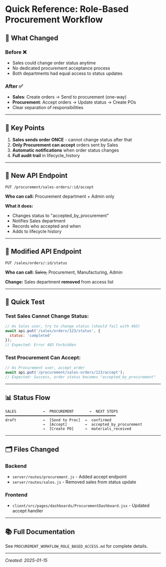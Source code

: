 # Quick Reference: Role-Based Procurement Workflow

## 🎯 What Changed

### Before ❌
- Sales could change order status anytime
- No dedicated procurement acceptance process
- Both departments had equal access to status updates

### After ✅
- **Sales**: Create orders → Send to procurement (one-way)
- **Procurement**: Accept orders → Update status → Create POs
- Clear separation of responsibilities

---

## 🔑 Key Points

1. **Sales sends order ONCE** - cannot change status after that
2. **Only Procurement can accept** orders sent by Sales
3. **Automatic notifications** when order status changes
4. **Full audit trail** in lifecycle_history

---

## 📡 New API Endpoint

```
PUT /procurement/sales-orders/:id/accept
```

**Who can call:** Procurement department + Admin only

**What it does:**
- Changes status to "accepted_by_procurement"
- Notifies Sales department
- Records who accepted and when
- Adds to lifecycle history

---

## 🔧 Modified API Endpoint

```
PUT /sales/orders/:id/status
```

**Who can call:** ~~Sales,~~ Procurement, Manufacturing, Admin

**Change:** Sales department **removed** from access list

---

## 🧪 Quick Test

### Test Sales Cannot Change Status:
```javascript
// As Sales user, try to change status (should fail with 403)
await api.put('/sales/orders/123/status', {
  status: 'completed'
});
// Expected: Error 403 Forbidden
```

### Test Procurement Can Accept:
```javascript
// As Procurement user, accept order
await api.put('/procurement/sales-orders/123/accept');
// Expected: Success, order status becomes "accepted_by_procurement"
```

---

## 📊 Status Flow

```
SALES            →  PROCUREMENT       →  NEXT STEPS
━━━━━━━━━━━━━━━━━━━━━━━━━━━━━━━━━━━━━━━━━━━━━━━━━━
draft            →  [Send to Proc]  →  confirmed
                 →  [Accept]        →  accepted_by_procurement
                 →  [Create PO]     →  materials_received
```

---

## 🗂️ Files Changed

### Backend
- `server/routes/procurement.js` - Added accept endpoint
- `server/routes/sales.js` - Removed sales from status update

### Frontend
- `client/src/pages/dashboards/ProcurementDashboard.jsx` - Updated accept handler

---

## 📚 Full Documentation

See `PROCUREMENT_WORKFLOW_ROLE_BASED_ACCESS.md` for complete details.

---

*Created: 2025-01-15*